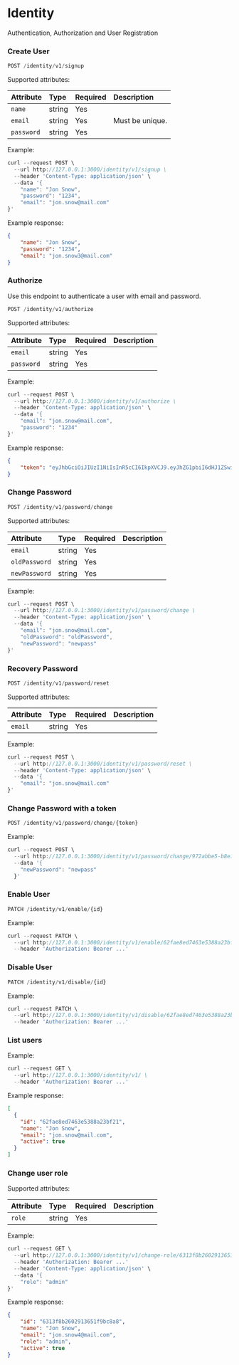 # Identity

Authentication, Authorization and User Registration

### Create User

```js
POST /identity/v1/signup
```

Supported attributes:

| Attribute                | Type     | Required  | Description     |
|:-------------------------|:---------|:----------|:----------------|
| `name`                   | string   | Yes       |                 |
| `email`                  | string   | Yes       | Must be unique. |
| `password`               | string   | Yes       |                 |

Example:

```js
curl --request POST \
  --url http://127.0.0.1:3000/identity/v1/signup \
  --header 'Content-Type: application/json' \
  --data '{
	"name": "Jon Snow",
	"password": "1234",
	"email": "jon.snow@mail.com"
}'
```

Example response:
```json
{
	"name": "Jon Snow",
	"password": "1234",
	"email": "jon.snow3@mail.com"
}
```

### Authorize

Use this endpoint to authenticate a user with email and password.

```js
POST /identity/v1/authorize
```

Supported attributes:

| Attribute                | Type     | Required  | Description     |
|:-------------------------|:---------|:----------|:----------------|
| `email`                  | string   | Yes       |                 |
| `password`               | string   | Yes       |                 |

Example:

```js
curl --request POST \
  --url http://127.0.0.1:3000/identity/v1/authorize \
  --header 'Content-Type: application/json' \
  --data '{
	"email": "jon.snow@mail.com",
	"password": "1234"
}'
```

Example response:
```json
{
	"token": "eyJhbGciOiJIUzI1NiIsInR5cCI6IkpXVCJ9.eyJhZG1pbiI6dHJ1ZSwiZXhwIjoxNjYxOTA4MTQ0LCJuYW1lIjoiSm9uIFNub3cifQ.T0p2bUJaz840-A7yygRH8tjlvb9r7jmbWRVgASQwBWw"
}
```

### Change Password

```js
POST /identity/v1/password/change
```

Supported attributes:

| Attribute                | Type     | Required  | Description           |
|:-------------------------|:---------|:----------|:----------------------|
| `email`                  | string   | Yes       |                       |
| `oldPassword`            | string   | Yes       |                       |
| `newPassword`            | string   | Yes       |                       |

Example:

```js
curl --request POST \
  --url http://127.0.0.1:3000/identity/v1/password/change \
  --header 'Content-Type: application/json' \
  --data '{
	"email": "jon.snow@mail.com",
	"oldPassword": "oldPassword",
	"newPassword": "newpass"
}'
```


### Recovery Password

```js
POST /identity/v1/password/reset
```

Supported attributes:

| Attribute                | Type     | Required  | Description  |
|:-------------------------|:---------|:----------|:-------------|
| `email`                  | string   | Yes       |              |

Example:

```js
curl --request POST \
  --url http://127.0.0.1:3000/identity/v1/password/reset \
  --header 'Content-Type: application/json' \
  --data '{
	"email": "jon.snow@mail.com"
}'
```

### Change Password with a token
```js
POST /identity/v1/password/change/{token}
```

Example:

```js
curl --request POST \
  --url http://127.0.0.1:3000/identity/v1/password/change/972abbe5-b8e1-4679-add5-4d8217fdc054 \
  --data '{
	"newPassword": "newpass"
  }'
```

### Enable User

```js
PATCH /identity/v1/enable/{id}
```

Example:

```js
curl --request PATCH \
  --url http://127.0.0.1:3000/identity/v1/enable/62fae8ed7463e5388a23bf21 \
  --header 'Authorization: Bearer ...'
```


### Disable User

```js
PATCH /identity/v1/disable/{id}
```

Example:

```js
curl --request PATCH \
  --url http://127.0.0.1:3000/identity/v1/disable/62fae8ed7463e5388a23bf21 \
  --header 'Authorization: Bearer ...'
```

### List users

Example:

```js
curl --request GET \
  --url http://127.0.0.1:3000/identity/v1/ \
  --header 'Authorization: Bearer ...'
```

Example response:

```json
[
  {
    "id": "62fae8ed7463e5388a23bf21",
    "name": "Jon Snow",
    "email": "jon.snow@mail.com",
    "active": true
  }
]
```

### Change user role

Supported attributes:

| Attribute                | Type     | Required  | Description     |
|:-------------------------|:---------|:----------|:----------------|
| `role`                   | string   | Yes       |                 |


Example:

```js
curl --request GET \
  --url http://127.0.0.1:3000/identity/v1/change-role/6313f8b2602913651f9bc8a8 \
  --header 'Authorization: Bearer ...'
  --header 'Content-Type: application/json' \
  --data '{
	"role": "admin"
}'
```

Example response:

```json
{
	"id": "6313f8b2602913651f9bc8a8",
	"name": "Jon Snow",
	"email": "jon.snow4@mail.com",
	"role": "admin",
	"active": true
}
```